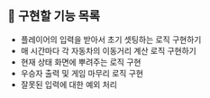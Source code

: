 ## 🔧 구현할 기능 목록 

- 플레이어의 입력을 받아서 초기 셋팅하는 로직 구현하기
- 매 시간마다 각 자동차의 이동거리 계산 로직 구현하기
- 현재 상태 화면에 뿌려주는 로직 구현
- 우승자 출력 및 게임 마무리 로직 구현
- 잘못된 입력에 대한 예외 처리
